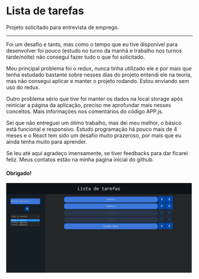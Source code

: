 <h1>Lista de tarefas</h1>


<p> Projeto solicitado para entrevista de emprego.</p>
<hr>
<p> Foi um desafio e tanto, mas como o tempo que eu tive disponível para desenvolver foi pouco (estudo no turno da manhã e trabalho nos turnos tarde/noite) não consegui fazer tudo o que foi solicitado.</p>

<p> Meu principal problema foi o redux, nunca tinha utilizado ele e por mais que tenha estudado bastante sobre nesses dias do projeto entendi ele na teoria, mas não consegui aplicar e manter o projeto rodando. Estou enviando sem uso do redux.</p>

<p> Outro problema sério que tive foi manter os dados na local storage após reiniciar a página da aplicação, preciso me aprofundar mais nesses conceitos. Mais informações nos comentários do código APP.js.</p>

<p> Sei que não entreguei um ótimo trabalho, mas dei meu melhor, o básico está funcional e responsivo. Estudo programação há pouco mais de 4 meses e o React tem sido um desafio muito prazeroso, por mais que eu ainda tenha muito para aprender.</p>

<p> Se leu até aqui agradeço imensamente, se tiver feedbacks para dar ficarei feliz. 
  Meus contatos estão na minha página inicial do github.
</p>

<h4> Obrigado!</h4>


<img src="./public/print.png">





